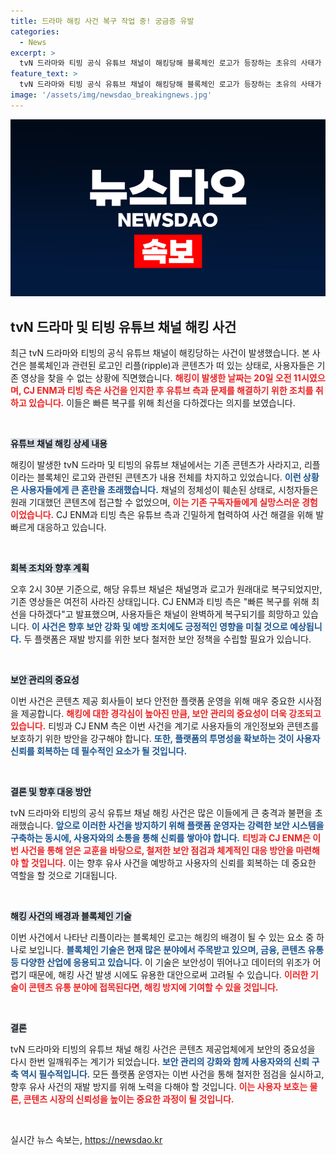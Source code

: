 ```yaml
---
title: 드라마 해킹 사건 복구 작업 중! 궁금증 유발
categories:
  - News
excerpt: >
  tvN 드라마와 티빙 공식 유튜브 채널이 해킹당해 블록체인 로고가 등장하는 초유의 사태가 발생! CJ ENM은 문제 해결을 위해 긴급 대응 중이며, 영상 손실의 여파는? 클릭해서 더 알아보세요!
feature_text: >
  tvN 드라마와 티빙 공식 유튜브 채널이 해킹당해 블록체인 로고가 등장하는 초유의 사태가 발생! CJ ENM은 문제 해결을 위해 긴급 대응 중이며, 영상 손실의 여파는? 클릭해서 더 알아보세요!
image: '/assets/img/newsdao_breakingnews.jpg'
---
```


<p><img src="/assets/img/newsdao_breakingnews.jpg" alt="implanttips 속보" /></p>

<h2 data-ke-size="size26">tvN 드라마 및 티빙 유튜브 채널 해킹 사건</h2>

<p data-ke-size="size16">최근 tvN 드라마와 티빙의 공식 유튜브 채널이 해킹당하는 사건이 발생했습니다. 본 사건은 블록체인과 관련된 로고인 리플(ripple)과 콘텐츠가 떠 있는 상태로, 사용자들은 기존 영상을 찾을 수 없는 상황에 직면했습니다. <b><span style="color: #ee2323;">해킹이 발생한 날짜는 20일 오전 11시였으며, CJ ENM과 티빙 측은 사건을 인지한 후 유튜브 측과 문제를 해결하기 위한 조치를 취하고 있습니다.</span></b> 이들은 빠른 복구를 위해 최선을 다하겠다는 의지를 보였습니다.</p>

<p data-ke-size="size16">&nbsp;</p>

<p><b><span style="background-color: #21538527;">유튜브 채널 해킹 상세 내용</span></b></p>

<p data-ke-size="size16">해킹이 발생한 tvN 드라마 및 티빙의 유튜브 채널에서는 기존 콘텐츠가 사라지고, 리플이라는 블록체인 로고와 관련된 콘텐츠가 내용 전체를 차지하고 있었습니다. <b><span style="color: #1a5490;">이런 상황은 사용자들에게 큰 혼란을 초래했습니다.</span></b> 채널의 정체성이 훼손된 상태로, 시청자들은 원래 기대했던 콘텐츠에 접근할 수 없었으며, <b><span style="color: #ee2323;">이는 기존 구독자들에게 실망스러운 경험이었습니다.</span></b> CJ ENM과 티빙 측은 유튜브 측과 긴밀하게 협력하여 사건 해결을 위해 발 빠르게 대응하고 있습니다.</p>

<p data-ke-size="size16">&nbsp;</p>

<p><b><span style="background-color: #21538527;">회복 조치와 향후 계획</span></b></p>

<p data-ke-size="size16">오후 2시 30분 기준으로, 해당 유튜브 채널은 채널명과 로고가 원래대로 복구되었지만, 기존 영상들은 여전히 사라진 상태입니다. CJ ENM과 티빙 측은 "빠른 복구를 위해 최선을 다하겠다"고 발표했으며, 사용자들은 채널이 완벽하게 복구되기를 희망하고 있습니다. <b><span style="color: #1a5490;">이 사건은 향후 보안 강화 및 예방 조치에도 긍정적인 영향을 미칠 것으로 예상됩니다.</span></b> 두 플랫폼은 재발 방지를 위한 보다 철저한 보안 정책을 수립할 필요가 있습니다.</p>

<p data-ke-size="size16">&nbsp;</p>

<p><b><span style="background-color: #21538527;">보안 관리의 중요성</span></b></p>

<p data-ke-size="size16">이번 사건은 콘텐츠 제공 회사들이 보다 안전한 플랫폼 운영을 위해 매우 중요한 시사점을 제공합니다. <b><span style="color: #ee2323;">해킹에 대한 경각심이 높아진 만큼, 보안 관리의 중요성이 더욱 강조되고 있습니다.</span></b> 티빙과 CJ ENM 측은 이번 사건을 계기로 사용자들의 개인정보와 콘텐츠를 보호하기 위한 방안을 강구해야 합니다. <b><span style="color: #1a5490;">또한, 플랫폼의 투명성을 확보하는 것이 사용자 신뢰를 회복하는 데 필수적인 요소가 될 것입니다.</span></b></p>

<p data-ke-size="size16">&nbsp;</p>

<p><b><span style="background-color: #21538527;">결론 및 향후 대응 방안</span></b></p>

<p data-ke-size="size16">tvN 드라마와 티빙의 공식 유튜브 채널 해킹 사건은 많은 이들에게 큰 충격과 불편을 초래했습니다. <b><span style="color: #1a5490;">앞으로 이러한 사건을 방지하기 위해 플랫폼 운영자는 강력한 보안 시스템을 구축하는 동시에, 사용자와의 소통을 통해 신뢰를 쌓아야 합니다.</span></b> <b><span style="color: #ee2323;">티빙과 CJ ENM은 이번 사건을 통해 얻은 교훈을 바탕으로, 철저한 보안 점검과 체계적인 대응 방안을 마련해야 할 것입니다.</span></b> 이는 향후 유사 사건을 예방하고 사용자의 신뢰를 회복하는 데 중요한 역할을 할 것으로 기대됩니다.</p>

<p data-ke-size="size16">&nbsp;</p>

<p><b><span style="background-color: #21538527;">해킹 사건의 배경과 블록체인 기술</span></b></p>

<p data-ke-size="size16">이번 사건에서 나타난 리플이라는 블록체인 로고는 해킹의 배경이 될 수 있는 요소 중 하나로 보입니다. <b><span style="color: #1a5490;">블록체인 기술은 현재 많은 분야에서 주목받고 있으며, 금융, 콘텐츠 유통 등 다양한 산업에 응용되고 있습니다.</span></b> 이 기술은 보안성이 뛰어나고 데이터의 위조가 어렵기 때문에, 해킹 사건 발생 시에도 유용한 대안으로써 고려될 수 있습니다. <b><span style="color: #ee2323;">이러한 기술이 콘텐츠 유통 분야에 접목된다면, 해킹 방지에 기여할 수 있을 것입니다.</span></b></p>

<p data-ke-size="size16">&nbsp;</p>

<p><b><span style="background-color: #21538527;">결론</span></b></p>

<p data-ke-size="size16">tvN 드라마와 티빙의 유튜브 채널 해킹 사건은 콘텐츠 제공업체에게 보안의 중요성을 다시 한번 일깨워주는 계기가 되었습니다. <b><span style="color: #1a5490;">보안 관리의 강화와 함께 사용자와의 신뢰 구축 역시 필수적입니다.</span></b> 모든 플랫폼 운영자는 이번 사건을 통해 철저한 점검을 실시하고, 향후 유사 사건의 재발 방지를 위해 노력을 다해야 할 것입니다. <b><span style="color: #ee2323;">이는 사용자 보호는 물론, 콘텐츠 시장의 신뢰성을 높이는 중요한 과정이 될 것입니다.</span></b></p>

<p data-ke-size="size16">&nbsp;</p>
실시간 뉴스 속보는, <a href="https://newsdao.kr" rel="dofollow">https://newsdao.kr</a>



